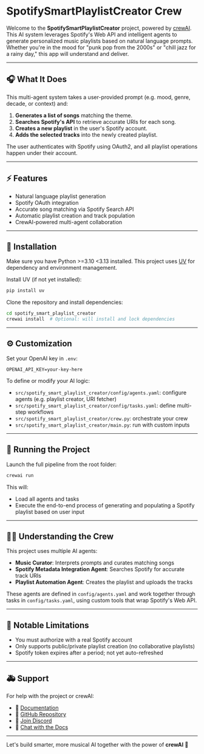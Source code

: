# SpotifySmartPlaylistCreator Crew

Welcome to the **SpotifySmartPlaylistCreator** project, powered by [crewAI](https://crewai.com). This AI system leverages Spotify's Web API and intelligent agents to generate personalized music playlists based on natural language prompts. Whether you're in the mood for "punk pop from the 2000s" or "chill jazz for a rainy day," this app will understand and deliver.

---

## 🎧 What It Does

This multi-agent system takes a user-provided prompt (e.g. mood, genre, decade, or context) and:

1. **Generates a list of songs** matching the theme.
2. **Searches Spotify's API** to retrieve accurate URIs for each song.
3. **Creates a new playlist** in the user's Spotify account.
4. **Adds the selected tracks** into the newly created playlist.

The user authenticates with Spotify using OAuth2, and all playlist operations happen under their account.

---

## ⚡ Features

- Natural language playlist generation
- Spotify OAuth integration
- Accurate song matching via Spotify Search API
- Automatic playlist creation and track population
- CrewAI-powered multi-agent collaboration

---

## 🧵 Installation

Make sure you have Python >=3.10 <3.13 installed. This project uses [UV](https://docs.astral.sh/uv/) for dependency and environment management.

Install UV (if not yet installed):
```bash
pip install uv
```

Clone the repository and install dependencies:
```bash
cd spotify_smart_playlist_creator
crewai install  # Optional: will install and lock dependencies
```

---

## ⚙️ Customization

Set your OpenAI key in `.env`:
```
OPENAI_API_KEY=your-key-here
```

To define or modify your AI logic:
- `src/spotify_smart_playlist_creator/config/agents.yaml`: configure agents (e.g. playlist creator, URI fetcher)
- `src/spotify_smart_playlist_creator/config/tasks.yaml`: define multi-step workflows
- `src/spotify_smart_playlist_creator/crew.py`: orchestrate your crew
- `src/spotify_smart_playlist_creator/main.py`: run with custom inputs

---

## 🚀 Running the Project

Launch the full pipeline from the root folder:
```bash
crewai run
```

This will:
- Load all agents and tasks
- Execute the end-to-end process of generating and populating a Spotify playlist based on user input

---

## 🧑‍💼 Understanding the Crew

This project uses multiple AI agents:

- **Music Curator**: Interprets prompts and curates matching songs
- **Spotify Metadata Integration Agent**: Searches Spotify for accurate track URIs
- **Playlist Automation Agent**: Creates the playlist and uploads the tracks

These agents are defined in `config/agents.yaml` and work together through tasks in `config/tasks.yaml`, using custom tools that wrap Spotify's Web API.

---

## 🚫 Notable Limitations

- You must authorize with a real Spotify account
- Only supports public/private playlist creation (no collaborative playlists)
- Spotify token expires after a period; not yet auto-refreshed

---

## 🚑 Support

For help with the project or crewAI:
- 📖 [Documentation](https://docs.crewai.com)
- 👤 [GitHub Repository](https://github.com/joaomdmoura/crewai)
- 🤝 [Join Discord](https://discord.com/invite/X4JWnZnxPb)
- 🧠 [Chat with the Docs](https://chatg.pt/DWjSBZn)

---

Let's build smarter, more musical AI together with the power of **crewAI** 🎵

